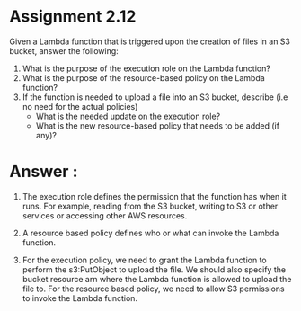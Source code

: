 # Assignment 2.12

Given a Lambda function that is triggered upon the creation of files in an S3 bucket, answer the following:

1. What is the purpose of the execution role on the Lambda function?
2. What is the purpose of the resource-based policy on the Lambda function?
3. If the function is needed to upload a file into an S3 bucket, describe (i.e no need for the actual policies)
   - What is the needed update on the execution role?
   - What is the new resource-based policy that needs to be added (if any)?

# Answer : 

1. The execution role defines the permission that the function has when it runs.
For example, reading from the S3 bucket, writing to S3 or other services or accessing other AWS resources.

2. A resource based policy defines who or what can invoke the Lambda function.

3. For the execution policy, we need to grant the Lambda function to perform the s3:PutObject to upload the file. We should also specify the bucket resource arn where the Lambda function is allowed to upload the file to. 
For the resource based policy, we need to allow S3 permissions to invoke the Lambda function.
